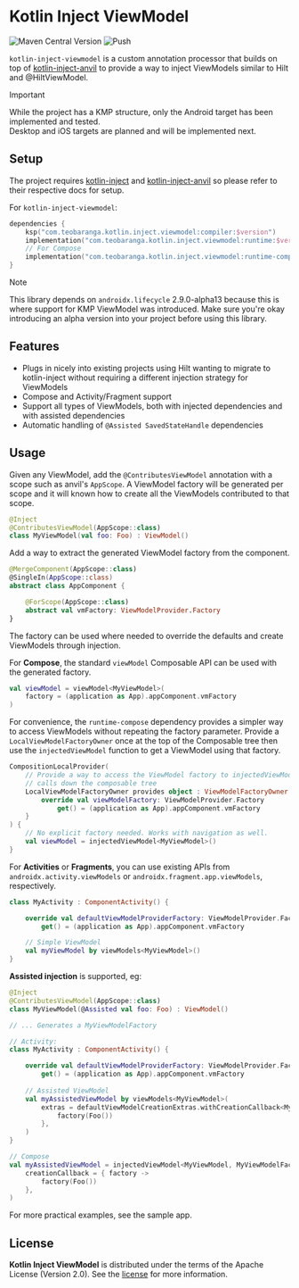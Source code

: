 # Kotlin Inject ViewModel

![Maven Central Version](https://img.shields.io/maven-central/v/com.teobaranga.kotlin.inject.viewmodel/runtime)
![Push](https://github.com/teobaranga/kotlin-inject-viewmodel/actions/workflows/push.yaml/badge.svg?branch=main)

`kotlin-inject-viewmodel` is a custom annotation processor that builds on top of
[kotlin-inject-anvil](https://github.com/amzn/kotlin-inject-anvil) to provide a way to inject ViewModels similar to
Hilt and @HiltViewModel.

> [!IMPORTANT]  
> While the project has a KMP structure, only the Android target has been implemented and tested.  
> Desktop and iOS targets are planned and will be implemented next.

## Setup

The project requires [kotlin-inject](https://github.com/evant/kotlin-inject?tab=readme-ov-file#download)
and [kotlin-inject-anvil](https://github.com/amzn/kotlin-inject-anvil?tab=readme-ov-file#setup) so please refer
to their respective docs for setup.

For `kotlin-inject-viewmodel`:

```kotlin
dependencies {
    ksp("com.teobaranga.kotlin.inject.viewmodel:compiler:$version")
    implementation("com.teobaranga.kotlin.inject.viewmodel:runtime:$version")
    // For Compose
    implementation("com.teobaranga.kotlin.inject.viewmodel:runtime-compose:$version")
}
```

> [!NOTE]  
> This library depends on `androidx.lifecycle` 2.9.0-alpha13 because this is where support for KMP ViewModel
> was introduced. Make sure you're okay introducing an alpha version into your project before using this library.

## Features

- Plugs in nicely into existing projects using Hilt wanting to migrate to kotlin-inject without requiring a different
  injection strategy for ViewModels
- Compose and Activity/Fragment support
- Support all types of ViewModels, both with injected dependencies and with assisted dependencies
- Automatic handling of `@Assisted SavedStateHandle` dependencies

## Usage

Given any ViewModel, add the `@ContributesViewModel` annotation with a scope such as anvil's `AppScope`.
A ViewModel factory will be generated per scope and it will known how to create all the ViewModels contributed
to that scope.

```kotlin
@Inject
@ContributesViewModel(AppScope::class)
class MyViewModel(val foo: Foo) : ViewModel()
```

Add a way to extract the generated ViewModel factory from the component.

```kotlin
@MergeComponent(AppScope::class)
@SingleIn(AppScope::class)
abstract class AppComponent {

    @ForScope(AppScope::class)
    abstract val vmFactory: ViewModelProvider.Factory
}
```

The factory can be used where needed to override the defaults and create ViewModels through injection.

For **Compose**, the standard `viewModel` Composable API can be used with the generated factory.

```kotlin
val viewModel = viewModel<MyViewModel>(
    factory = (application as App).appComponent.vmFactory
)
```

For convenience, the `runtime-compose` dependency provides a simpler way to access ViewModels without repeating
the factory parameter. Provide a `LocalViewModelFactoryOwner` once at the top of the Composable tree then use the
`injectedViewModel` function to get a ViewModel using that factory.

```kotlin
CompositionLocalProvider(
    // Provide a way to access the ViewModel factory to injectedViewModel
    // calls down the composable tree
    LocalViewModelFactoryOwner provides object : ViewModelFactoryOwner {
        override val viewModelFactory: ViewModelProvider.Factory
            get() = (application as App).appComponent.vmFactory
    }
) {
    // No explicit factory needed. Works with navigation as well.
    val viewModel = injectedViewModel<MyViewModel>()
}
```

For **Activities** or **Fragments**, you can use existing APIs from `androidx.activity.viewModels` or
`androidx.fragment.app.viewModels`, respectively.

```kotlin
class MyActivity : ComponentActivity() {

    override val defaultViewModelProviderFactory: ViewModelProvider.Factory
        get() = (application as App).appComponent.vmFactory

    // Simple ViewModel
    val myViewModel by viewModels<MyViewModel>()
}
```

**Assisted injection** is supported, eg:

```kotlin
@Inject
@ContributesViewModel(AppScope::class)
class MyViewModel(@Assisted val foo: Foo) : ViewModel()

// ... Generates a MyViewModelFactory

// Activity:
class MyActivity : ComponentActivity() {

    override val defaultViewModelProviderFactory: ViewModelProvider.Factory
        get() = (application as App).appComponent.vmFactory
  
    // Assisted ViewModel
    val myAssistedViewModel by viewModels<MyViewModel>(
        extras = defaultViewModelCreationExtras.withCreationCallback<MyViewModelFactory> { factory ->
            factory(Foo())
        },
    )
}

// Compose
val myAssistedViewModel = injectedViewModel<MyViewModel, MyViewModelFactory>(
    creationCallback = { factory ->
        factory(Foo())
    },
)
```

For more practical examples, see the sample app.

## License

**Kotlin Inject ViewModel** is distributed under the terms of the Apache License (Version 2.0). See the
[license](LICENSE) for more information.
